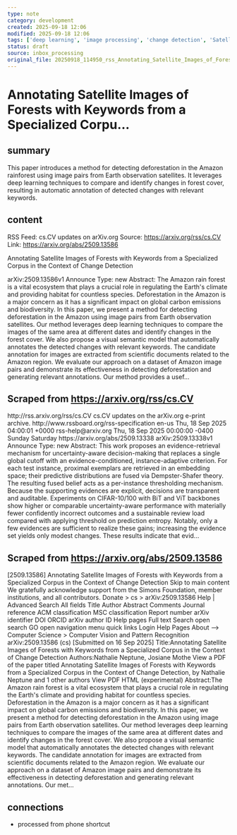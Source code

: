 ```yaml
---
type: note
category: development
created: 2025-09-18 12:06
modified: 2025-09-18 12:06
tags: ['deep learning', 'image processing', 'change detection', 'Satellite images']
status: draft
source: inbox_processing
original_file: 20250918_114950_rss_Annotating_Satellite_Images_of_Forests_with_Keywor.txt
---
```


# Annotating Satellite Images of Forests with Keywords from a Specialized Corpu...

## summary
This paper introduces a method for detecting deforestation in the Amazon rainforest using image pairs from Earth observation satellites. It leverages deep learning techniques to compare and identify changes in forest cover, resulting in automatic annotation of detected changes with relevant keywords.

## content
RSS Feed: cs.CV updates on arXiv.org
Source: https://arxiv.org/rss/cs.CV
Link: https://arxiv.org/abs/2509.13586

Annotating Satellite Images of Forests with Keywords from a Specialized Corpus in the Context of Change Detection

arXiv:2509.13586v1 Announce Type: new Abstract: The Amazon rain forest is a vital ecosystem that plays a crucial role in regulating the Earth's climate and providing habitat for countless species. Deforestation in the Amazon is a major concern as it has a significant impact on global carbon emissions and biodiversity. In this paper, we present a method for detecting deforestation in the Amazon using image pairs from Earth observation satellites. Our method leverages deep learning techniques to compare the images of the same area at different dates and identify changes in the forest cover. We also propose a visual semantic model that automatically annotates the detected changes with relevant keywords. The candidate annotation for images are extracted from scientific documents related to the Amazon region. We evaluate our approach on a dataset of Amazon image pairs and demonstrate its effectiveness in detecting deforestation and generating relevant annotations. Our method provides a usef...

## Scraped from https://arxiv.org/rss/cs.CV
<?xml version='1.0' encoding='UTF-8'?>
<rss xmlns:arxiv="http://arxiv.org/schemas/atom" xmlns:dc="http://purl.org/dc/elements/1.1/" xmlns:atom="http://www.w3.org/2005/Atom" xmlns:content="http://purl.org/rss/1.0/modules/content/" version="2.0">
  <channel>
    <title>cs.CV updates on arXiv.org</title>
    <link>http://rss.arxiv.org/rss/cs.CV</link>
    <description>cs.CV updates on the arXiv.org e-print archive.</description>
    <atom:link href="http://rss.arxiv.org/rss/cs.CV" rel="self" type="application/rss+xml"/>
    <docs>http://www.rssboard.org/rss-specification</docs>
    <language>en-us</language>
    <lastBuildDate>Thu, 18 Sep 2025 04:00:01 +0000</lastBuildDate>
    <managingEditor>rss-help@arxiv.org</managingEditor>
    <pubDate>Thu, 18 Sep 2025 00:00:00 -0400</pubDate>
    <skipDays>
      <day>Sunday</day>
      <day>Saturday</day>
    </skipDays>
    <item>
      <title>Proximity-Based Evidence Retrieval for Uncertainty-Aware Neural Networks</title>
      <link>https://arxiv.org/abs/2509.13338</link>
      <description>arXiv:2509.13338v1 Announce Type: new 
Abstract: This work proposes an evidence-retrieval mechanism for uncertainty-aware decision-making that replaces a single global cutoff with an evidence-conditioned, instance-adaptive criterion. For each test instance, proximal exemplars are retrieved in an embedding space; their predictive distributions are fused via Dempster-Shafer theory. The resulting fused belief acts as a per-instance thresholding mechanism. Because the supporting evidences are explicit, decisions are transparent and auditable. Experiments on CIFAR-10/100 with BiT and ViT backbones show higher or comparable uncertainty-aware performance with materially fewer confidently incorrect outcomes and a sustainable review load compared with applying threshold on prediction entropy. Notably, only a few evidences are sufficient to realize these gains; increasing the evidence set yields only modest changes. These results indicate that evid...


## Scraped from https://arxiv.org/abs/2509.13586
[2509.13586] Annotating Satellite Images of Forests with Keywords from a Specialized Corpus in the Context of Change Detection Skip to main content We gratefully acknowledge support from the Simons Foundation, member institutions, and all contributors. Donate &gt; cs &gt; arXiv:2509.13586 Help | Advanced Search All fields Title Author Abstract Comments Journal reference ACM classification MSC classification Report number arXiv identifier DOI ORCID arXiv author ID Help pages Full text Search open search GO open navigation menu quick links Login Help Pages About --> Computer Science > Computer Vision and Pattern Recognition arXiv:2509.13586 (cs) [Submitted on 16 Sep 2025] Title:Annotating Satellite Images of Forests with Keywords from a Specialized Corpus in the Context of Change Detection Authors:Nathalie Neptune, Josiane Mothe View a PDF of the paper titled Annotating Satellite Images of Forests with Keywords from a Specialized Corpus in the Context of Change Detection, by Nathalie Neptune and 1 other authors View PDF HTML (experimental) Abstract:The Amazon rain forest is a vital ecosystem that plays a crucial role in regulating the Earth&#39;s climate and providing habitat for countless species. Deforestation in the Amazon is a major concern as it has a significant impact on global carbon emissions and biodiversity. In this paper, we present a method for detecting deforestation in the Amazon using image pairs from Earth observation satellites. Our method leverages deep learning techniques to compare the images of the same area at different dates and identify changes in the forest cover. We also propose a visual semantic model that automatically annotates the detected changes with relevant keywords. The candidate annotation for images are extracted from scientific documents related to the Amazon region. We evaluate our approach on a dataset of Amazon image pairs and demonstrate its effectiveness in detecting deforestation and generating relevant annotations. Our met...


## connections
- processed from phone shortcut
